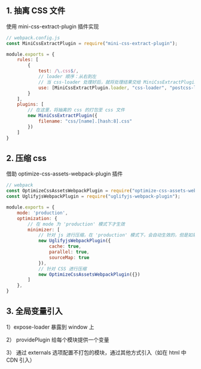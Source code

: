 ## 1. 抽离 CSS 文件

使用 mini-css-extract-plugin 插件实现

```javascript
// webpack.config.js
const MiniCssExtractPlugin = require("mini-css-extract-plugin");

module.exports = {
    rules: [
        {
        	test: /\.css$/,
            // loader 顺序：从右到左
            // 当 css-loader 处理好后，就将处理结果交给 MiniCssExtractPlugin.loader
        	use: [MiniCssExtractPlugin.loader, "css-loader", "postcss-loader"]
      	}
    ],
    plugins: [
        // 在这里，将抽离的 css 的打包至 css 文件
        new MiniCssExtractPlugin({
      		filename: "css/[name].[hash:8].css"
    	})
    ]
}
```



## 2. 压缩 css

借助 optimize-css-assets-webpack-plugin 插件

```javascript
// webpack
const OptimizeCssAssetsWebpackPlugin = require("optimize-css-assets-webpack-plugin");
const UglifyjsWebpackPlugin = require("uglifyjs-webpack-plugin");

module.exports = {
    mode: 'production',
    optimization: {
        // 在 mode 为 'production' 模式下才生效
    	minimizer: [ 
      		// 针对 js 进行压缩，在 'production' 模式下，会自动生效的，但是如果设置了 optimization.minimizer，则会覆盖 webpack 提供的默认设置，因此在这里需要指定 JS 压缩
      		new UglifyjsWebpackPlugin({
        		cache: true,
        		parallel: true,
                sourceMap: true
            }),
      		// 针对 CSS 进行压缩
      		new OptimizeCssAssetsWebpackPlugin({})
    	]
  	},
}
```



## 3. 全局变量引入

1）expose-loader 暴露到 window 上

2） providePlugin 给每个模块提供一个变量

3） 通过 externals 选项配置不打包的模块，通过其他方式引入（如在 html 中 CDN 引入）